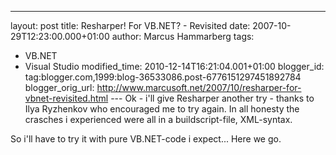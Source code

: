 ---
layout: post
title: Resharper! For VB.NET? - Revisited
date: 2007-10-29T12:23:00.000+01:00
author: Marcus Hammarberg
tags:
  - VB.NET
  - Visual Studio
modified_time: 2010-12-14T16:21:04.001+01:00
blogger_id: tag:blogger.com,1999:blog-36533086.post-6776151297451892784
blogger_orig_url: http://www.marcusoft.net/2007/10/resharper-for-vbnet-revisited.html ---
Ok -
i'll give
Resharper
another try - thanks to Ilya Ryzhenkov who encouraged
me to try again. In all honesty the crasches i experienced were all in a
buildscript-file, XML-syntax.

So i'll
have to try it with pure VB.NET-code i expect... Here we go.
